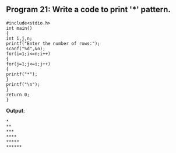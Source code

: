 ## Program 21: Write a code to print '*' pattern.
```
#include<stdio.h>
int main()
{	
int i,j,n;
printf("Enter the number of rows:");
scanf("%d",&n);
for(i=1;i<=n;i++)
{
for(j=1;j<=i;j++)
{
printf("*");	
}
printf("\n");	 
}
return 0;
}
```
**Output**:
```
*
**
***
****
*****
******
```
